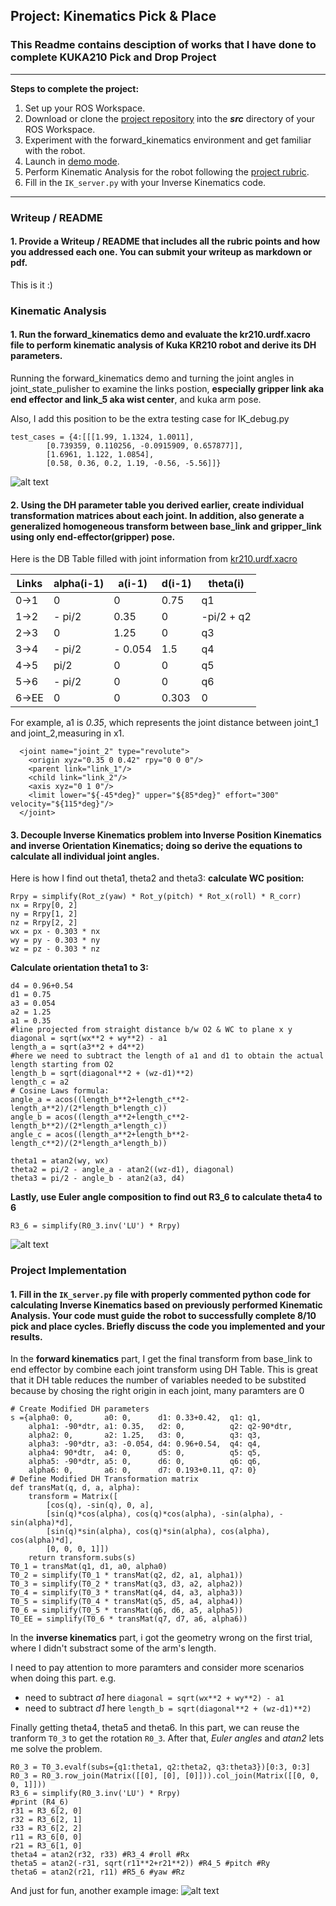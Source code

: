 ## Project: Kinematics Pick & Place
### This Readme contains desciption of works that I have done to complete KUKA210 Pick and Drop Project
---


**Steps to complete the project:**  


1. Set up your ROS Workspace.
2. Download or clone the [project repository](https://github.com/udacity/RoboND-Kinematics-Project) into the ***src*** directory of your ROS Workspace.  
3. Experiment with the forward_kinematics environment and get familiar with the robot.
4. Launch in [demo mode](https://classroom.udacity.com/nanodegrees/nd209/parts/7b2fd2d7-e181-401e-977a-6158c77bf816/modules/8855de3f-2897-46c3-a805-628b5ecf045b/lessons/91d017b1-4493-4522-ad52-04a74a01094c/concepts/ae64bb91-e8c4-44c9-adbe-798e8f688193).
5. Perform Kinematic Analysis for the robot following the [project rubric](https://review.udacity.com/#!/rubrics/972/view).
6. Fill in the `IK_server.py` with your Inverse Kinematics code. 


[//]: # (Image References)

[image1]: ./misc_images/misc1.png
[image2]: ./misc_images/misc3.png
[image3]: ./misc_images/misc2.png


---
### Writeup / README

#### 1. Provide a Writeup / README that includes all the rubric points and how you addressed each one.  You can submit your writeup as markdown or pdf. 

This is it :)

### Kinematic Analysis
#### 1. Run the forward_kinematics demo and evaluate the kr210.urdf.xacro file to perform kinematic analysis of Kuka KR210 robot and derive its DH parameters.

Running the forward_kinematics demo and turning the joint angles in joint_state_pulisher to examine the links postion, **especially gripper link aka end effector and link_5 aka wist center**, and kuka arm pose.

Also, I add this position to be the extra testing case for IK_debug.py
```
test_cases = {4:[[[1.99, 1.1324, 1.0011],
        [0.739359, 0.110256, -0.0915909, 0.657877]],
        [1.6961, 1.122, 1.0854],
        [0.58, 0.36, 0.2, 1.19, -0.56, -5.56]]}
```
![alt text][image1]

#### 2. Using the DH parameter table you derived earlier, create individual transformation matrices about each joint. In addition, also generate a generalized homogeneous transform between base_link and gripper_link using only end-effector(gripper) pose.

Here is the DB Table filled with joint information from [kr210.urdf.xacro](./kuku_arm/urdf/kr210.urdf.xacro)

Links | alpha(i-1) | a(i-1) | d(i-1) | theta(i)
--- | --- | --- | --- | ---
0->1 | 0 | 0 | 0.75 | q1
1->2 | - pi/2 | 0.35 | 0 | -pi/2 + q2
2->3 | 0 | 1.25 | 0 | q3
3->4 | - pi/2 | - 0.054 | 1.5 | q4
4->5 | pi/2 | 0 | 0 | q5
5->6 | - pi/2 | 0 | 0 | q6
6->EE | 0 | 0 | 0.303 | 0

For example, a1 is _0.35_, which represents the joint distance between joint_1 and joint_2,measuring in x1.

```
  <joint name="joint_2" type="revolute">
    <origin xyz="0.35 0 0.42" rpy="0 0 0"/>
    <parent link="link_1"/>
    <child link="link_2"/>
    <axis xyz="0 1 0"/>
    <limit lower="${-45*deg}" upper="${85*deg}" effort="300" velocity="${115*deg}"/>
  </joint>
```

#### 3. Decouple Inverse Kinematics problem into Inverse Position Kinematics and inverse Orientation Kinematics; doing so derive the equations to calculate all individual joint angles.

Here is how I find out theta1, theta2 and theta3:
**calculate WC position:**
```
Rrpy = simplify(Rot_z(yaw) * Rot_y(pitch) * Rot_x(roll) * R_corr)
nx = Rrpy[0, 2]
ny = Rrpy[1, 2]
nz = Rrpy[2, 2]
wx = px - 0.303 * nx
wy = py - 0.303 * ny
wz = pz - 0.303 * nz
```
**Calculate orientation theta1 to 3:**
```
d4 = 0.96+0.54
d1 = 0.75
a3 = 0.054
a2 = 1.25
a1 = 0.35
#line projected from straight distance b/w O2 & WC to plane x y 
diagonal = sqrt(wx**2 + wy**2) - a1 
length_a = sqrt(a3**2 + d4**2)
#here we need to subtract the length of a1 and d1 to obtain the actual length starting from O2 
length_b = sqrt(diagonal**2 + (wz-d1)**2)
length_c = a2
# Cosine Laws formula:
angle_a = acos((length_b**2+length_c**2-length_a**2)/(2*length_b*length_c))
angle_b = acos((length_a**2+length_c**2-length_b**2)/(2*length_a*length_c))
angle_c = acos((length_a**2+length_b**2-length_c**2)/(2*length_a*length_b))

theta1 = atan2(wy, wx)
theta2 = pi/2 - angle_a - atan2((wz-d1), diagonal)
theta3 = pi/2 - angle_b - atan2(a3, d4)
```
**Lastly, use Euler angle composition to find out R3_6 to calculate theta4 to 6**
```
R3_6 = simplify(R0_3.inv('LU') * Rrpy)
```
![alt text][image2]

### Project Implementation

#### 1. Fill in the `IK_server.py` file with properly commented python code for calculating Inverse Kinematics based on previously performed Kinematic Analysis. Your code must guide the robot to successfully complete 8/10 pick and place cycles. Briefly discuss the code you implemented and your results. 

In the **forward kinematics** part, I get the final transform from base_link to end effector by combine each joint transform using DH Table. 
This is great that it DH table reduces the number of variables needed to be substited because by chosing the right origin in each joint, many paramters are 0
```
# Create Modified DH parameters
s ={alpha0: 0,       a0: 0,      d1: 0.33+0.42,  q1: q1,
    alpha1: -90*dtr, a1: 0.35,   d2: 0,          q2: q2-90*dtr,
    alpha2: 0,       a2: 1.25,   d3: 0,          q3: q3,
    alpha3: -90*dtr, a3: -0.054, d4: 0.96+0.54,  q4: q4,
    alpha4: 90*dtr,  a4: 0,      d5: 0,          q5: q5,
    alpha5: -90*dtr, a5: 0,      d6: 0,          q6: q6,
    alpha6: 0,       a6: 0,      d7: 0.193+0.11, q7: 0}
# Define Modified DH Transformation matrix
def transMat(q, d, a, alpha):
    transform = Matrix([
        [cos(q), -sin(q), 0, a],
        [sin(q)*cos(alpha), cos(q)*cos(alpha), -sin(alpha), -sin(alpha)*d],
        [sin(q)*sin(alpha), cos(q)*sin(alpha), cos(alpha), cos(alpha)*d],
        [0, 0, 0, 1]])
    return transform.subs(s)
T0_1 = transMat(q1, d1, a0, alpha0)
T0_2 = simplify(T0_1 * transMat(q2, d2, a1, alpha1))
T0_3 = simplify(T0_2 * transMat(q3, d3, a2, alpha2))
T0_4 = simplify(T0_3 * transMat(q4, d4, a3, alpha3))
T0_5 = simplify(T0_4 * transMat(q5, d5, a4, alpha4))
T0_6 = simplify(T0_5 * transMat(q6, d6, a5, alpha5))
T0_EE = simplify(T0_6 * transMat(q7, d7, a6, alpha6))
```   
In the **inverse kinematics** part, i got the geometry wrong on the first trial, where I didn't substract some of the arm's length.

I need to pay attention to more paramters and consider more scenarios when doing this part. e.g. 
* need to subtract *a1* here `diagonal = sqrt(wx**2 + wy**2) - a1`
* need to subtract *d1* here `length_b = sqrt(diagonal**2 + (wz-d1)**2)`

Finally getting theta4, theta5 and theta6. In this part, we can reuse the tranform `T0_3` to get the rotation `R0_3`. After that, *Euler angles* and *atan2* lets me solve the problem. 
```
R0_3 = T0_3.evalf(subs={q1:theta1, q2:theta2, q3:theta3})[0:3, 0:3]
R0_3 = R0_3.row_join(Matrix([[0], [0], [0]])).col_join(Matrix([[0, 0, 0, 1]]))
R3_6 = simplify(R0_3.inv('LU') * Rrpy)
#print (R4_6)
r31 = R3_6[2, 0]
r32 = R3_6[2, 1]
r33 = R3_6[2, 2]
r11 = R3_6[0, 0]
r21 = R3_6[1, 0]
theta4 = atan2(r32, r33) #R3_4 #roll #Rx
theta5 = atan2(-r31, sqrt(r11**2+r21**2)) #R4_5 #pitch #Ry
theta6 = atan2(r21, r11) #R5_6 #yaw #Rz
```

And just for fun, another example image:
![alt text][image3]


